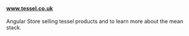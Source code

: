 #### www.tessel.co.uk

Angular Store selling tessel products and to learn more about the mean stack.
